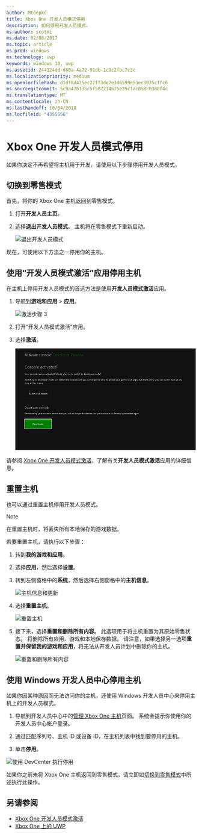 ```yaml
---
author: Mtoepke
title: Xbox One 开发人员模式停用
description: 如何停用开发人员模式。
ms.author: scotmi
ms.date: 02/08/2017
ms.topic: article
ms.prod: windows
ms.technology: uwp
keywords: windows 10, uwp
ms.assetid: 244124dd-d80a-4a72-91db-1c9c2fbc7c3c
ms.localizationpriority: medium
ms.openlocfilehash: d1df8d475ec27ff3de7e3d6599e53ec3035cffc6
ms.sourcegitcommit: 5c9a47b135c5f587214675e39c1ac058c0380f4c
ms.translationtype: MT
ms.contentlocale: zh-CN
ms.lasthandoff: 10/04/2018
ms.locfileid: "4355556"
---
```

# <a name="xbox-one-developer-mode-deactivation"></a>Xbox One 开发人员模式停用

如果你决定不再希望将主机用于开发，请使用以下步骤停用开发人员模式。

## <a name="switch-to-retail-mode"></a>切换到零售模式

首先，将你的 Xbox One 主机返回到零售模式。

1. 打开**开发人员主页**。

2. 选择**退出开发人员模式**。  主机将在零售模式下重新启动。  

   ![退出开发人员模式](images/devkit-deactivation-1.png)

现在，可使用以下方法之一停用你的主机。

## <a name="deactivate-your-console-using-the-dev-mode-activation-app"></a>使用“开发人员模式激活”应用停用主机

在主机上停用开发人员模式的首选方法是使用**开发人员模式激活**应用。 

1. 导航到**游戏和应用** > **应用**。
  
   ![激活步骤 3](images/devkit-deactivation-5.png)    
   
2.  打开“开发人员模式激活”应用。

3.  选择**激活**。
  
    ![停用主机](images/deactivation-app.png)

请参阅 [Xbox One 开发人员模式激活](devkit-activation.md)，了解有关**开发人员模式激活**应用的详细信息。 

## <a name="reset-your-console"></a>重置主机

也可以通过重置主机停用开发人员模式。  

> [!NOTE]
> 在重置主机时，将丢失所有本地保存的游戏数据。

若要重置主机，请执行以下步骤：

1.  转到**我的游戏和应用**。

2.  选择**应用**，然后选择**设置**。

3.  转到左侧窗格中的**系统**，然后选择右侧窗格中的**主机信息**。   
   
    ![主机信息和更新](images/devkit-deactivation-2.png)  
    
4.  选择**重置主机**。
    
    ![重置主机](images/devkit-deactivation-3.png)
    
5.  接下来，选择**重置和删除所有内容**。 此选项用于将主机重置为其原始零售状态。  将删除所有应用、游戏和本地保存数据。 请注意，如果选择另一选项**重置并保留我的游戏和应用**，将无法从开发人员计划中删除你的主机。  
   
    ![重置和删除所有内容](images/devkit-deactivation-4.png)

## <a name="deactivate-your-console-using-windows-dev-center"></a>使用 Windows 开发人员中心停用主机

如果你因某种原因而无法访问你的主机，还使用 Windows 开发人员中心来停用主机上的开发人员模式。

1. 导航到开发人员中心中的[管理 Xbox One 主机](https://partner.microsoft.com/xboxdevices)页面。 系统会提示你使用你的开发人员中心帐户登录。

2. 通过匹配序列号、主机 ID 或设备 ID，在主机列表中找到要停用的主机。  

3. 单击**停用**。  
  
![使用 DevCenter 执行停用](images/devkit-deactivation-6.png)

如果你之前未将 Xbox One 主机返回到零售模式，请立即如[切换到零售模式](#switch-to-retail-mode)中所述执行此操作。

## <a name="see-also"></a>另请参阅
- [Xbox One 开发人员模式激活](devkit-activation.md)
- [Xbox One 上的 UWP](index.md)

